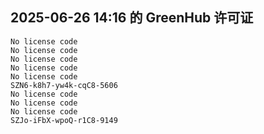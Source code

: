 ## 2025-06-26 14:16 的 GreenHub 许可证
```
No license code
No license code
No license code
No license code
No license code
SZN6-k8h7-yw4k-cqC8-5606
No license code
No license code
No license code
SZJo-iFbX-wpoQ-r1C8-9149
```
